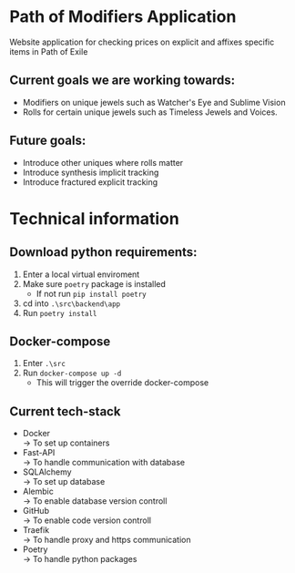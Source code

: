 # Path of Modifiers Application  
Website application for checking prices on explicit and affixes specific items in Path of Exile  

## Current goals we are working towards:
 - Modifiers on unique jewels such as Watcher's Eye and Sublime Vision
 - Rolls for certain unique jewels such as Timeless Jewels and Voices.

## Future goals:
 - Introduce other uniques where rolls matter
 - Introduce synthesis implicit tracking
 - Introduce fractured explicit tracking

# Technical information
## Download python requirements:
 1. Enter a local virtual enviroment
 2. Make sure `poetry` package is installed
    - If not run `pip install poetry`
 3. cd into `.\src\backend\app`
 4. Run `poetry install`

## Docker-compose
1. Enter `.\src`
2. Run `docker-compose up -d`
    - This will trigger the override docker-compose

## Current tech-stack
 - Docker\
    &#8594; To set up containers
 - Fast-API\
    &#8594; To handle communication with database
 - SQLAlchemy\
    &#8594; To set up database
 - Alembic\
    &#8594; To enable database version controll
 - GitHub\
    &#8594; To enable code version controll
 - Traefik\
    &#8594; To handle proxy and https communication
 - Poetry\
    &#8594; To handle python packages
